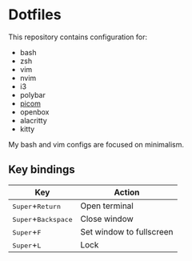# Dotfiles
This repository contains configuration for:
- bash
- zsh
- vim
- nvim
- i3
- polybar
- [picom](https://github.com/jonaburg/picom)
- openbox
- alacritty
- kitty

My bash and vim configs are focused on minimalism.

## Key bindings

| Key                                   | Action                   |
| ------------------------------------- | ------------------------ |
| <kbd>Super</kbd>+<kbd>Return</kbd>    | Open terminal            |
| <kbd>Super</kbd>+<kbd>Backspace</kbd> | Close window             |
| <kbd>Super</kbd>+<kbd>F</kbd>         | Set window to fullscreen |
| <kbd>Super</kbd>+<kbd>L</kbd>         | Lock                     |


